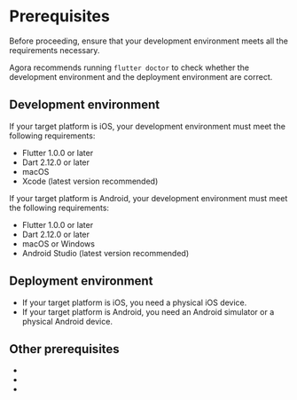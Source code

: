 # Prerequisites

Before proceeding, ensure that your development environment meets all the requirements necessary.

Agora recommends running `flutter doctor` to check whether the development environment and the deployment environment are correct.

## Development environment

If your target platform is iOS, your development environment must meet the following requirements:

- Flutter 1.0.0 or later
- Dart 2.12.0 or later
- macOS
- Xcode (latest version recommended)

If your target platform is Android, your development environment must meet the following requirements:

- Flutter 1.0.0 or later
- Dart 2.12.0 or later
- macOS or Windows
- Android Studio (latest version recommended)

## Deployment environment

- If your target platform is iOS, you need a physical iOS device.
- If your target platform is Android, you need an Android simulator or a physical Android device.


## Other prerequisites

<ul>
<li conref="conref/agora-prerequisites.dita#agora-pre/account"/>
<li conref="conref/agora-prerequisites.dita#agora-pre/appid"/>
<li conref="conref/agora-prerequisites.dita#agora-pre/internet"/>
</ul>
